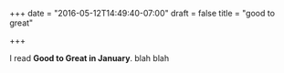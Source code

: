 +++
date = "2016-05-12T14:49:40-07:00"
draft = false
title = "good to great"

+++

I read **Good to Great in January**.  blah blah

